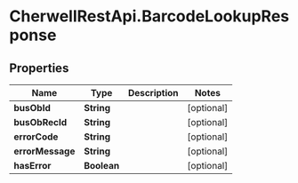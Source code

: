 # CherwellRestApi.BarcodeLookupResponse

## Properties
Name | Type | Description | Notes
------------ | ------------- | ------------- | -------------
**busObId** | **String** |  | [optional] 
**busObRecId** | **String** |  | [optional] 
**errorCode** | **String** |  | [optional] 
**errorMessage** | **String** |  | [optional] 
**hasError** | **Boolean** |  | [optional] 


